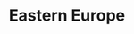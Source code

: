---
title: "Eastern Europe"
lang: "English"
year: "2021"
links: ['14rHqJ3mLcY']
slides: ""
authors: ['Triinu Jõgi']
tags: ['Europe', 'Politics', 'Economics', 'International Relations']
layout: "workshop"
categories: ["workshops"]
---